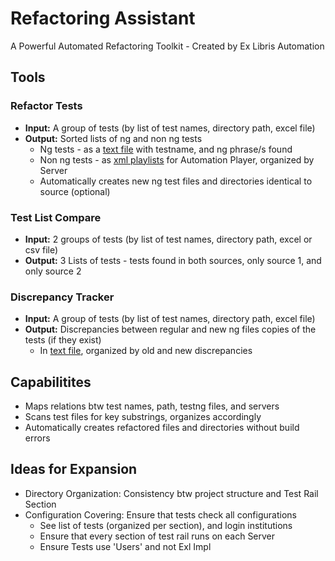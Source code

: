 # Refactoring Assistant

A Powerful Automated Refactoring Toolkit - Created by Ex Libris Automation

## Tools
### Refactor Tests
- **Input:** A group of tests (by list of test names, directory path, excel file)
- **Output:** Sorted lists of ng and non ng tests
  - Ng tests - as a <ins>text file</ins> with testname, and ng phrase/s found
  - Non ng tests - as <ins>xml playlists</ins> for Automation Player, organized by Server
  - Automatically creates new ng test files and directories identical to source (optional)
     
### Test List Compare
- **Input:** 2 groups of tests (by list of test names, directory path, excel or csv file)
- **Output:**  3 Lists of tests - tests found in both sources, only source 1, and only source 2
      
### Discrepancy Tracker
- **Input:** A group of tests (by list of test names, directory path, excel file)
- **Output:** Discrepancies between regular and new ng files copies of the tests (if they exist)
  - In <ins>text file</ins>, organized by old and new discrepancies  
 
      
## Capabilitites
- Maps relations btw test names, path, testng files, and servers
- Scans test files for key substrings, organizes accordingly
- Automatically creates refactored files and directories without build errors


## Ideas for Expansion
- Directory Organization: Consistency btw project structure and Test Rail Section
- Configuration Covering: Ensure that tests check all configurations
  - See list of tests (organized per section), and login institutions
  - Ensure that every section of test rail runs on each Server
  - Ensure Tests use 'Users' and not Exl Impl
 


